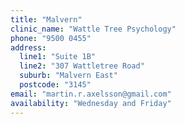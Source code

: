 ```yaml
---
title: "Malvern"
clinic_name: "Wattle Tree Psychology"
phone: "9500 0455"
address:
  line1: "Suite 1B"
  line2: "307 Wattletree Road"
  suburb: "Malvern East"
  postcode: "3145"
email: "martin.r.axelsson@gmail.com"
availability: "Wednesday and Friday"
---
```

